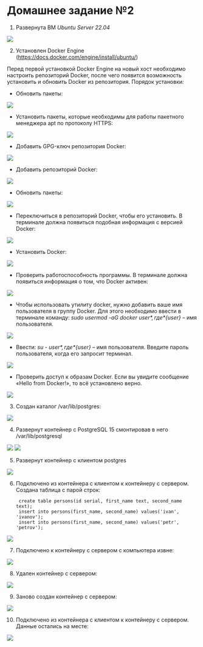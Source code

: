# Домашнее задание №2
1. Развернута ВМ *Ubuntu Server 22.04*

![](HW2_img/1.png)

2. Установлен Docker Engine (https://docs.docker.com/engine/install/ubuntu/)

Перед первой установкой Docker Engine на новый хост необходимо настроить репозиторий Docker, после чего появится возможность установить и обновить Docker из репозитория.
Порядок установки:
- Обновить пакеты:

![](HW2_img/2.png)

- Установить пакеты, которые необходимы для работы пакетного менеджера apt по протоколу HTTPS:

![](HW2_img/3.png)

- Добавить GPG-ключ репозитория Docker:

![](HW2_img/4.png)

- Добавить репозиторий Docker:

![](HW2_img/5.png)

- Обновить пакеты:

![](HW2_img/6.png)
 
- Переключиться в репозиторий Docker, чтобы его установить. В терминале должна появиться подобная информация с версией Docker:

![](HW2_img/7.png)

- Установить Docker:

![](HW2_img/8.png)
 
- Проверить работоспособность программы. В терминале должна появиться информация о том, что Docker активен:

![](HW2_img/9.png)
 
- Чтобы использовать утилиту docker, нужно добавить ваше имя пользователя в группу Docker. Для этого необходимо ввести в терминале команду: *sudo usermod -aG docker ${user}*, где *${user}* – имя пользователя.
 
![](HW2_img/10.png)

- Ввести: *su - ${user}*, где *${user}* – имя пользователя. Введите пароль пользователя, когда его запросит терминал.

![](HW2_img/11.png)
 
- Проверить доступ к образам Docker. Если вы увидите сообщение «Hello from Docker!», то всё установлено верно.

![](HW2_img/12.png)
 
3. Создан каталог /var/lib/postgres:

![](HW2_img/13.png)

4. Развернут контейнер с PostgreSQL 15 смонтировав в него /var/lib/postgresql
 
![](HW2_img/14.png)
![](HW2_img/15.png)

5. Развернут контейнер с клиентом postgres

![](HW2_img/16.png)
 
6. Подключено из контейнера с клиентом к контейнеру с сервером. Создана таблица с парой строк:

    ```
     create table persons(id serial, first_name text, second_name text);
     insert into persons(first_name, second_name) values('ivan', 'ivanov');
     insert into persons(first_name, second_name) values('petr', 'petrov');
    ```
 
![](HW2_img/17.png)

7. Подключено к контейнеру с сервером с компьютера извне:

![](HW2_img/18.png)

8. Удален контейнер с сервером:

![](HW2_img/19.png)
 
9. Заново создан контейнер с сервером:

![](HW2_img/20.png)

10. Подключено из контейнера с клиентом к контейнеру с сервером. Данные остались на месте:

![](HW2_img/21.png)
